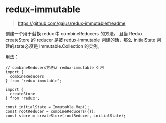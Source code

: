 # redux-immutable
> https://github.com/gajus/redux-immutable#readme

创建一个用于替换 redux 中 combineReducers 的方法。
且当 Redux createStore 的 reducer 是被 redux-immutable 创建的话，那么 initialState 创建的state必须是 Immutable.Collection 的实例。

用法：
```
// combineReducers方法从 redux-immutable 引用
import {
  combineReducers
} from 'redux-immutable';
 
import {
  createStore
} from 'redux';
 
const initialState = Immutable.Map();
const rootReducer = combineReducers({});
const store = createStore(rootReducer, initialState);
```
